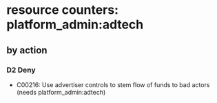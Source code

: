 # resource counters: platform_admin:adtech

## by action


### D2 Deny
* C00216: Use advertiser controls to stem flow of funds to bad actors (needs platform_admin:adtech)
